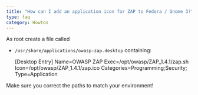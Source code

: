 ```yaml
---
title: "How can I add an application icon for ZAP to Fedora / Gnome 3?"
type: faq
category: Howtos
---
```


As root create a file called

  * `/usr/share/applications/owasp-zap.desktop` containing:

    
    
    [Desktop Entry]
    Name=OWASP ZAP
    Exec=/opt/owasp/ZAP_1.4.1/zap.sh
    Icon=/opt/owasp/ZAP_1.4.1/zap.ico
    Categories=Programming;Security;
    Type=Application
    

Make sure you correct the paths to match your environment!
